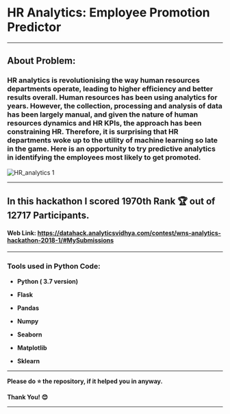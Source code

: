 # HR Analytics: Employee Promotion Predictor

--- 
## About Problem:
<p><h3> HR analytics is revolutionising the way human resources departments operate, leading to higher efficiency and better results overall. Human resources has been using analytics for years. However, the collection, processing and analysis of data has been largely manual, and given the nature of human resources dynamics and HR KPIs, the approach has been constraining HR. Therefore, it is surprising that HR departments woke up to the utility of machine learning so late in the game. Here is an opportunity to try predictive analytics in identifying the employees most likely to get promoted.</h3></p>
  
![HR_analytics 1](https://user-images.githubusercontent.com/72686156/105345102-d43a8c80-5c09-11eb-8239-47f3d493c40c.jpg)

---

## In this hackathon I scored 1970th Rank 🏆 out of 12717 Participants.
#### Web Link: https://datahack.analyticsvidhya.com/contest/wns-analytics-hackathon-2018-1/#MySubmissions 

--- 

<h3> Tools used in Python Code: </h3>
<ul>
<li><p><b>Python ( 3.7 version)</b></p></li>
<li><p><b>Flask</b></p></li>
<li><p><b>Pandas</b></p></li>
<li><p><b>Numpy</b></p></li>
<li><p><b>Seaborn</b></p></li>
<li><p><b>Matplotlib</b></p></li>
<li><p><b>Sklearn</b></p></li>
</ul>


---

<p> <b> Please do ⭐ the repository, if it helped you in anyway.</b> </p>
<p> <b> Thank You! 😊 </b> </p>

---
